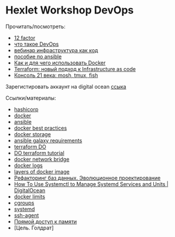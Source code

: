 # Hexlet Workshop DevOps

Прочитать/посмотреть:

- [12 factor](https://12factor.net/ru/)
- [что такое DevOps](https://ru.atlassian.com/devops)
- [вебинар инфраструктура как код](https://www.youtube.com/watch?v=m_5sos7i1Qk)
- [пособие по ansible](https://habr.com/ru/post/305400/)
- [Как и для чего использовать Docker](https://guides.hexlet.io/docker/)
- [Terraform: новый подход к Infrastructure as code](https://habr.com/ru/company/piter/blog/351878/)
- [Консоль 21 века: mosh, tmux, fish](https://habr.com/ru/post/267797/)

Зарегистировать аккаунт на digital ocean [ссыка](https://m.do.co/c/143ed180769e)


Ссылки/материалы:

- [hashicorp](https://www.hashicorp.com/)
- [docker](https://www.docker.com/)
- [ansible](https://www.ansible.com/)
- [docker best practices](https://docs.docker.com/develop/develop-images/dockerfile_best-practices/)
- [docker storage](https://docs.docker.com/storage/)
- [ansible galaxy requirements](https://docs.ansible.com/ansible/latest/reference_appendices/galaxy.html)
- [terraform DO](https://www.terraform.io/docs/providers/do/index.html)
- [DO terraform tutorial](https://www.digitalocean.com/community/tutorials/how-to-use-terraform-with-digitalocean)
- [docker network bridge](https://docs.docker.com/network/bridge/)
- [docker logs](https://docs.docker.com/config/containers/logging/configure/)
- [layers of docker image](http://blog.arungupta.me/show-layers-of-docker-image/)
- [Рефакторинг баз данных. Эволюционное проектирование](https://www.ozon.ru/context/detail/id/3261793/)
- [How To Use Systemctl to Manage Systemd Services and Units | DigitalOcean](https://www.digitalocean.com/community/tutorials/how-to-use-systemctl-to-manage-systemd-services-and-units )
- [docker limits](https://docs.docker.com/config/containers/resource_constraints/)
- [cgroups](https://ru.wikipedia.org/wiki/Cgroups)
- [systemd](https://ru.wikipedia.org/wiki/Systemd)
- [ssh-agent](https://guides.hexlet.io/ssh/#ssh-agent)
- [Прямой доступ к памяти](https://ru.wikipedia.org/wiki/%D0%9F%D1%80%D1%8F%D0%BC%D0%BE%D0%B9_%D0%B4%D0%BE%D1%81%D1%82%D1%83%D0%BF_%D0%BA_%D0%BF%D0%B0%D0%BC%D1%8F%D1%82%D0%B8)
- [Цель. Голдрат]
